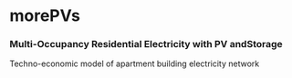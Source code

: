 # morePVs
### Multi-Occupancy Residential Electricity with PV andStorage

Techno-economic model of apartment building electricity network
